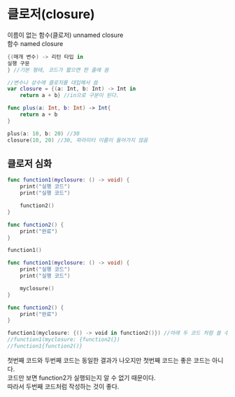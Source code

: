 # 클로저(closure)
이름이 없는 함수(클로저) unnamed closure<br>
함수 named closure

```swift
{(매개 변수) -> 리턴 타입 in
실행 구문
} //기본 형태, 코드가 짧으면 한 줄에 씀

//변수나 상수에 클로저를 대입해서 씀
var closure = {(a: Int, b: Int) -> Int in
    return a + b} //in으로 구분이 된다.

func plus(a: Int, b: Int) -> Int{
    return a + b
}

plus(a: 10, b: 20) //30
closure(10, 20) //30, 파라미터 이름이 들어가지 않음
```
## 클로저 심화
```swift
func function1(myclosure: () -> void) {
	print("실행 코드")
	print("실행 코드")

	function2()
}

func function2() {
	print("완료")
}

function1()
```
```swift
func function1(myclosure: () -> void) {
	print("실행 코드")
	print("실행 코드")

	myclosure()
}

func function2() {
	print("완료")
}

function1(myclosure: {() -> void in function2()}) //아래 두 코드 처럼 쓸 수도 있음
//function1(myclosure: {function2(})
//function1{function2()} 
```
첫번째 코드와 두번째 코드는 동일한 결과가 나오지만 첫번째 코드는 좋은 코드는 아니다.<br>
코드만 보면 function2가 실행되는지 알 수 없기 때문이다.<br>
따라서 두번째 코드처럼 작성하는 것이 좋다.